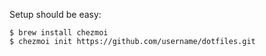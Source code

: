Setup should be easy:
``````
$ brew install chezmoi
$ chezmoi init https://github.com/username/dotfiles.git
``````
